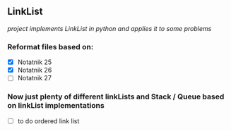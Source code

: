## LinkList
_project implements LinkList in python and applies it to some problems_

### Reformat files based on:
- [x] Notatnik 25
- [x] Notatnik 26
- [ ] Notatnik 27
### Now just plenty of different linkLists and Stack / Queue based on linkList implementations
- [ ] to do ordered link list